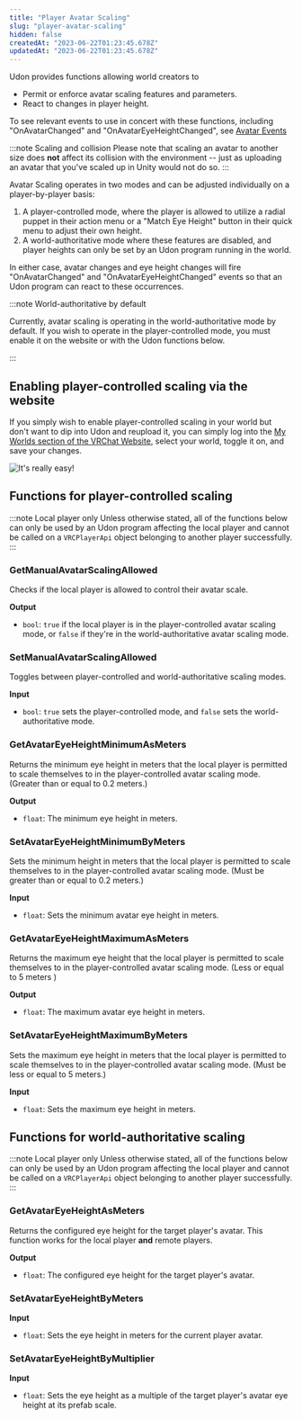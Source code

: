 ```yaml
---
title: "Player Avatar Scaling"
slug: "player-avatar-scaling"
hidden: false
createdAt: "2023-06-22T01:23:45.678Z"
updatedAt: "2023-06-22T01:23:45.678Z"
---
```

Udon provides functions allowing world creators to
- Permit or enforce avatar scaling features and parameters.
- React to changes in player height.

To see relevant events to use in concert with these functions, including "OnAvatarChanged" and "OnAvatarEyeHeightChanged", see [Avatar Events](/worlds/udon/avatar-events)

:::note Scaling and collision
Please note that scaling an avatar to another size does **not** affect its collision with the environment -- just as uploading an avatar that you've scaled up in Unity would not do so.
:::

Avatar Scaling operates in two modes and can be adjusted individually on a player-by-player basis:

1. A player-controlled mode, where the player is allowed to utilize a radial puppet in their action menu or a "Match Eye Height" button in their quick menu to adjust their own height.
2. A world-authoritative mode where these features are disabled, and player heights can only be set by an Udon program running in the world.

In either case, avatar changes and eye height changes will fire "OnAvatarChanged" and "OnAvatarEyeHeightChanged" events so that an Udon program can react to these occurrences.

:::note World-authoritative by default

Currently, avatar scaling is operating in the world-authoritative mode by default. If you wish to operate in the player-controlled mode, you must enable it on the website or with the Udon functions below.

:::

## Enabling player-controlled scaling via the website
If you simply wish to enable player-controlled scaling in your world but don't want to dip into Udon and reupload it, you can simply log into the [My Worlds section of the VRChat Website](https://vrchat.com/home/content/worlds), select your world, toggle it on, and save your changes.

![It's really easy!](/img/worlds/udon/website_avatar_scaling_enabled.png)

## Functions for player-controlled scaling
:::note Local player only
Unless otherwise stated, all of the functions below can only be used by an Udon program affecting the local player and cannot be called on a `VRCPlayerApi` object belonging to another player successfully.
:::

### GetManualAvatarScalingAllowed
Checks if the local player is allowed to control their avatar scale.

**Output**
- `bool`: `true` if the local player is in the player-controlled avatar scaling mode, or `false` if they're in the world-authoritative avatar scaling mode.

### SetManualAvatarScalingAllowed
Toggles between player-controlled and world-authoritative scaling modes.

**Input**
- `bool`: `true` sets the player-controlled mode, and `false` sets the world-authoritative mode.

### GetAvatarEyeHeightMinimumAsMeters

Returns the minimum eye height in meters that the local player is permitted to scale themselves to in the player-controlled avatar scaling mode. (Greater than or equal to 0.2 meters.)

**Output**
- `float`: The minimum eye height in meters.

### SetAvatarEyeHeightMinimumByMeters
Sets the minimum height in meters that the local player is permitted to scale themselves to in the player-controlled avatar scaling mode. (Must be greater than or equal to 0.2 meters.)

**Input**
- `float`: Sets the minimum avatar eye height in meters.

### GetAvatarEyeHeightMaximumAsMeters

Returns the maximum eye height that the local player is permitted to scale themselves to in the player-controlled avatar scaling mode. (Less or equal to 5 meters )

**Output**
- `float`: The maximum avatar eye height in meters.

### SetAvatarEyeHeightMaximumByMeters
Sets the maximum eye height in meters that the local player is permitted to scale themselves to in the player-controlled avatar scaling mode. (Must be less or equal to 5 meters.)

**Input**
- `float`: Sets the maximum eye height in meters.

## Functions for world-authoritative scaling

:::note Local player only
Unless otherwise stated, all of the functions below can only be used by an Udon program affecting the local player and cannot be called on a `VRCPlayerApi` object belonging to another player successfully.
:::

### GetAvatarEyeHeightAsMeters

Returns the configured eye height for the target player's avatar. This function works for the local player **and** remote players.

**Output**
- `float`: The configured eye height for the target player's avatar.

### SetAvatarEyeHeightByMeters

**Input**
- `float`: Sets the eye height in meters for the current player avatar.

### SetAvatarEyeHeightByMultiplier

**Input**
- `float`: Sets the eye height as a multiple of the target player's avatar eye height at its prefab scale.
